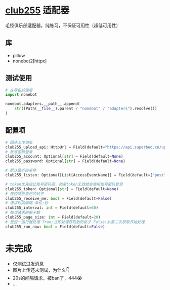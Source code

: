 # [club255](https://2550505.com) 适配器
毛怪俱乐部适配器，纯练习，不保证可用性（超低可用性）

## 库

* pillow
* nonebot2[httpx]

## 测试使用
```python
# 在导包前使用
import nonebot

nonebot.adapters.__path__.append(
    str((Path(__file__).parent / "nonebot" / "adapters").resolve())
)
```

## 配置项
```python
# 图床上传地址
club255_upload_api: HttpUrl = Field(default="https://api.superbed.cn/upload")
# 账号密码登录
club255_account: Optional[str] = Field(default=None)
club255_password: Optional[str] = Field(default=None)

# 默认监听的事件
club255_listen: Optional[List[AccessEventName]] = Field(default=["post", "notice", "on_live", "nice_post"])

# token优先级比账号密码高，如果token无效就会使用账号密码登录
club255_token: Optional[str] = Field(default=None)
# 是否响应自己的帖子
club255_receive_me: bool = Field(default=False)
# 请求时间间隔 单位:秒
club255_interval: int = Field(default=60)
# 每次请求的贴子数
club255_page_size: int = Field(default=20)
# 是否一运行就处理 True:立即处理获取到的帖子 False:从第二次获取开始处理
club255_run_now: bool = Field(default=False)
```

# 未完成

- 仅测试过发消息
- 图片上传还未测试，为什么👇
- 20s的间隔请求，被ban了，444😭
- ...